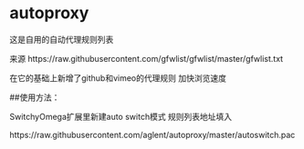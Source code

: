 # autoproxy

<P>这是自用的自动代理规则列表
<p>来源 https://raw.githubusercontent.com/gfwlist/gfwlist/master/gfwlist.txt
<p>在它的基础上新增了github和vimeo的代理规则 加快浏览速度

<p>
##使用方法：
<p>SwitchyOmega扩展里新建auto switch模式 规则列表地址填入
<p>https://raw.githubusercontent.com/aglent/autoproxy/master/autoswitch.pac

